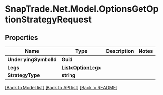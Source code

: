 # SnapTrade.Net.Model.OptionsGetOptionStrategyRequest

## Properties

Name | Type | Description | Notes
------------ | ------------- | ------------- | -------------
**UnderlyingSymbolId** | **Guid** |  | 
**Legs** | [**List&lt;OptionLeg&gt;**](OptionLeg.md) |  | 
**StrategyType** | **string** |  | 

[[Back to Model list]](../README.md#documentation-for-models) [[Back to API list]](../README.md#documentation-for-api-endpoints) [[Back to README]](../README.md)

